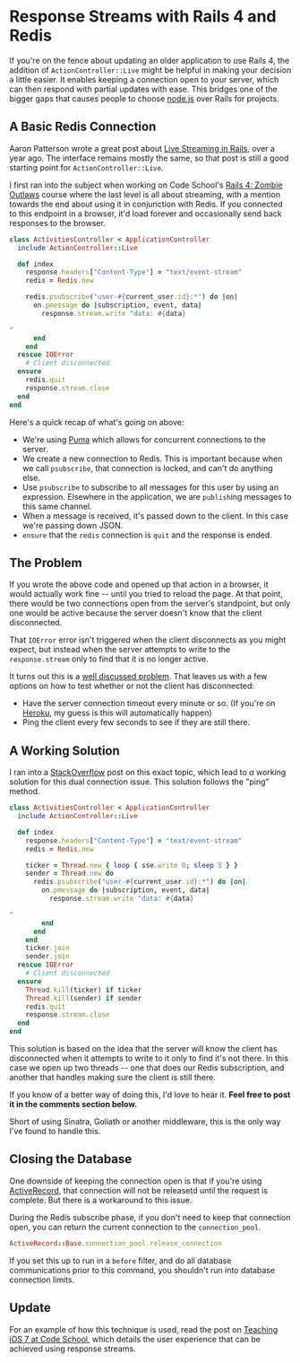 # Response Streams with Rails 4 and Redis

If you're on the fence about updating an older application to use Rails 4, the addition of `ActionController::Live` might be helpful in making your decision a little easier. It enables keeping a connection open to your server, which can then respond with partial updates with ease. This bridges one of the bigger gaps that causes people to choose [node.js](http://nodejs.org/) over Rails for projects.

## A Basic Redis Connection

Aaron Patterson wrote a great post about [Live Streaming in Rails](http://tenderlovemaking.com/2012/07/30/is-it-live.html), over a year ago. The interface remains mostly the same, so that post is still a good starting point for `ActionController::Live`.

I first ran into the subject when working on Code School's [Rails 4: Zombie Outlaws](http://rails4.codeschool.com/) course where the last level is all about streaming, with a mention towards the end about using it in conjunction with Redis. If you connected to this endpoint in a browser, it'd load forever and occasionally send back responses to the browser.

```ruby
class ActivitiesController < ApplicationController
  include ActionController::Live

  def index
    response.headers["Content-Type"] = "text/event-stream"
    redis = Redis.new

    redis.psubscribe("user-#{current_user.id}:*") do |on|
      on.pmessage do |subscription, event, data|
        response.stream.write "data: #{data}

"
      end
    end
  rescue IOError
    # Client disconnected
  ensure
    redis.quit
    response.stream.close
  end
end
```

Here's a quick recap of what's going on above:


* We're using [Puma](https://github.com/puma/puma) which allows for concurrent connections to the server.
* We create a new connection to Redis. This is important because when we call `psubscribe`, that connection is locked, and can't do anything else.
* Use `psubscribe` to subscribe to all messages for this user by using an expression. Elsewhere in the application, we are `publish`ing messages to this same channel.
* When a message is received, it's passed down to the client. In this case we're passing down JSON.
* `ensure` that the `redis` connection is `quit` and the response is ended.


## The Problem

If you wrote the above code and opened up that action in a browser, it would actually work fine -- until you tried to reload the page. At that point, there would be two connections open from the server's standpoint, but only one would be active because the server doesn't know that the client disconnected.

That `IOError` error isn't triggered when the client disconnects as you might expect, but instead when the server attempts to write to the `response.stream` only to find that it is no longer active. 

It turns out this is a [well discussed problem](https://github.com/rails/rails/issues/10989). That leaves us with a few options on how to test whether or not the client has disconnected:

* Have the server connection timeout every minute or so. (If you're on [Heroku](https://www.heroku.com/), my guess is this will automatically happen)
* Ping the client every few seconds to see if they are still there.


## A Working Solution

I ran into a [StackOverflow](http://stackoverflow.com/questions/14268690/actioncontrollerlive-is-it-possible-to-check-if-connection-is-still-alive) post on this exact topic, which lead to _a_ working solution for this dual connection issue. This solution follows the "ping" method.

```ruby
class ActivitiesController < ApplicationController
  include ActionController::Live

  def index
    response.headers["Content-Type"] = "text/event-stream"
    redis = Redis.new

    ticker = Thread.new { loop { sse.write 0; sleep 5 } }
    sender = Thread.new do  
      redis.psubscribe("user-#{current_user.id}:*") do |on|
        on.pmessage do |subscription, event, data|
          response.stream.write "data: #{data}

"
        end
      end
    end
    ticker.join
    sender.join
  rescue IOError
    # Client disconnected
  ensure
    Thread.kill(ticker) if ticker
    Thread.kill(sender) if sender
    redis.quit
    response.stream.close
  end
end
```

This solution is based on the idea that the server will know the client has disconnected when it attempts to write to it only to find it's not there. In this case we open up two threads -- one that does our Redis subscription, and another that handles making sure the client is still there.

If you know of a better way of doing this, I'd love to hear it. **Feel free to post it in the comments section below.**

Short of using Sinatra, Goliath or another middleware, this is the only way I've found to handle this.

## Closing the Database

One downside of keeping the connection open is that if you're using [ActiveRecord](http://guides.rubyonrails.org/active_record_basics.html), that connection will not be releasetd until the request is complete. But there is a workaround to this issue. 

During the Redis subscribe phase, if you don't need to keep that connection open, you can return the current connection to the `connection_pool`.

```ruby
ActiveRecord::Base.connection_pool.release_connection
```

If you set this up to run in a `before` filter, and do all database communications prior to this command, you shouldn't run into database connection limits.

## Update

For an example of how this technique is used, read the post on [Teaching iOS 7 at Code School](/articles/teaching-ios7-at-codeschool/), which details the user experience that can be achieved using response streams.